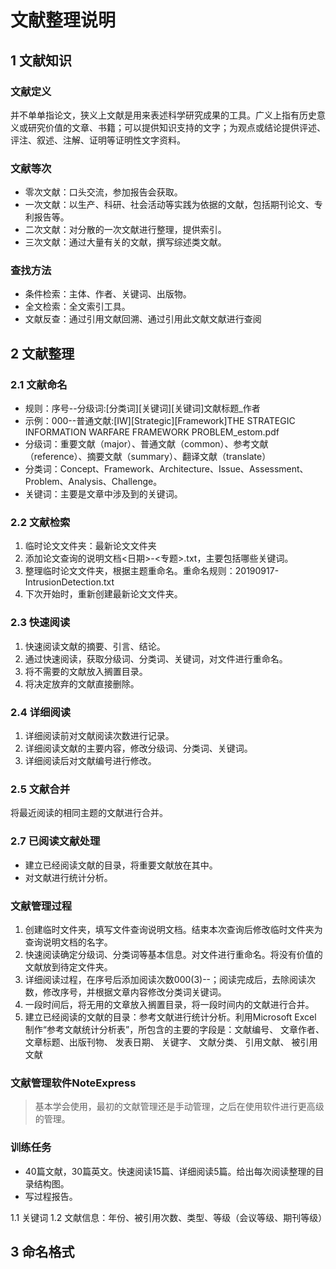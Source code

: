 # 文献整理说明


## 1 文献知识
### 文献定义

并不单单指论文，狭义上文献是用来表述科学研究成果的工具。广义上指有历史意义或研究价值的文章、书籍；可以提供知识支持的文字；为观点或结论提供评述、评注、叙述、注解、证明等证明性文字资料。

### 文献等次

* 零次文献：口头交流，参加报告会获取。
* 一次文献：以生产、科研、社会活动等实践为依据的文献，包括期刊论文、专利报告等。
* 二次文献：对分散的一次文献进行整理，提供索引。
* 三次文献：通过大量有关的文献，撰写综述类文献。

### 查找方法

* 条件检索：主体、作者、关键词、出版物。
* 全文检索：全文索引工具。
* 文献反查：通过引用文献回溯、通过引用此文献文献进行查阅


## 2 文献整理
### 2.1 文献命名
* 规则：序号--分级词:[分类词][关键词][关键词]文献标题_作者
* 示例：000--普通文献:[IW][Strategic][Framework]THE STRATEGIC INFORMATION WARFARE FRAMEWORK PROBLEM_estom.pdf 
* 分级词：重要文献（major）、普通文献（common）、参考文献（reference）、摘要文献（summary）、翻译文献（translate）
* 分类词：Concept、Framework、Architecture、Issue、Assessment、Problem、Analysis、Challenge。
* 关键词：主要是文章中涉及到的关键词。

### 2.2 文献检索
1. 临时论文文件夹：最新论文文件夹
2.  添加论文查询的说明文档<日期>-<专题>.txt，主要包括哪些关键词。
3. 整理临时论文文件夹，根据主题重命名。重命名规则：20190917-IntrusionDetection.txt
4. 下次开始时，重新创建最新论文文件夹。

### 2.3 快速阅读
1. 快速阅读文献的摘要、引言、结论。
2. 通过快速阅读，获取分级词、分类词、关键词，对文件进行重命名。
3. 将不需要的文献放入搁置目录。
4. 将决定放弃的文献直接删除。
### 2.4 详细阅读
1. 详细阅读前对文献阅读次数进行记录。
2. 详细阅读文献的主要内容，修改分级词、分类词、关键词。
3. 详细阅读后对文献编号进行修改。

### 2.5 文献合并

将最近阅读的相同主题的文献进行合并。

### 2.7 已阅读文献处理

* 建立已经阅读文献的目录，将重要文献放在其中。
* 对文献进行统计分析。


### 文献管理过程

1. 创建临时文件夹，填写文件查询说明文档。结束本次查询后修改临时文件夹为查询说明文档的名字。
2. 快速阅读确定分级词、分类词等基本信息。对文件进行重命名。将没有价值的文献放到待定文件夹。
3. 详细阅读过程，在序号后添加阅读次数000(3)--；阅读完成后，去除阅读次数，修改序号，并根据文章内容修改分类词关键词。
4. 一段时间后，将无用的文章放入搁置目录，将一段时间内的文献进行合并。
5. 建立已经阅读的文献的目录：参考文献进行统计分析。利用Microsoft Excel 制作“参考文献统计分析表”，所包含的主要的字段是：文献编号、 文章作者、 文章标题、出版刊物、 发表日期、 关键字、 文献分类、 引用文献、 被引用文献

### 文献管理软件NoteExpress

> 基本学会使用，最初的文献管理还是手动管理，之后在使用软件进行更高级的管理。

### 训练任务
* 40篇文献，30篇英文。快速阅读15篇、详细阅读5篇。给出每次阅读整理的目录结构图。
* 写过程报告。

1.1 关键词
1.2 文献信息：年份、被引用次数、类型、等级（会议等级、期刊等级）

## 3 命名格式




